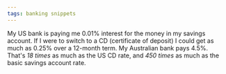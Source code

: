 ```yaml
---
tags: banking snippets
---
```


My US bank is paying me 0.01% interest for the money in my savings account. If I were to switch to a CD (certificate of deposit) I could get as much as 0.25% over a 12-month term. My Australian bank pays 4.5%. That's *18 times* as much as the US CD rate, and *450 times* as much as the basic savings account rate.
